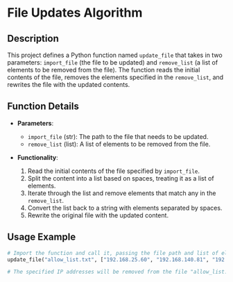 # File Updates Algorithm

## Description
This project defines a Python function named `update_file` that takes in two parameters: `import_file` (the file to be updated) and `remove_list` (a list of elements to be removed from the file). The function reads the initial contents of the file, removes the elements specified in the `remove_list`, and rewrites the file with the updated contents.

## Function Details
- **Parameters**:
  - `import_file` (str): The path to the file that needs to be updated.
  - `remove_list` (list): A list of elements to be removed from the file.

- **Functionality**:
  1. Read the initial contents of the file specified by `import_file`.
  2. Split the content into a list based on spaces, treating it as a list of elements.
  3. Iterate through the list and remove elements that match any in the `remove_list`.
  4. Convert the list back to a string with elements separated by spaces.
  5. Rewrite the original file with the updated content.

## Usage Example
```python
# Import the function and call it, passing the file path and list of elements to be removed.
update_file("allow_list.txt", ["192.168.25.60", "192.168.140.81", "192.168.203.198"])

# The specified IP addresses will be removed from the file "allow_list.txt."

